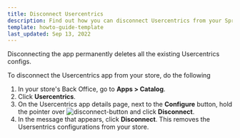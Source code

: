 ```yaml
---
title: Disconnect Usercentrics
description: Find out how you can disconnect Usercentrics from your Spryker shop
template: howto-guide-template
last_updated: Sep 13, 2022
---
```

Disconnecting the app permanently deletes all the existing Usercentrics configs.

To disconnect the Usercentrics app from your store, do the following

1. In your store's Back Office, go to **Apps&nbsp;<span aria-label="and then">></span> Catalog**. 
2. Click **Usercentrics**.
3. On the Usercentrics app details page, next to the **Configure** button, hold the pointer over <span class="inline-img">![disconnect-button](https://spryker.s3.eu-central-1.amazonaws.com/docs/aop/user/apps/bazzarvoice/disconnect-button.png)</span> and click **Disconnect**.
4. In the message that appears, click **Disconnect**. This removes the Usersentrics configurations from your store.